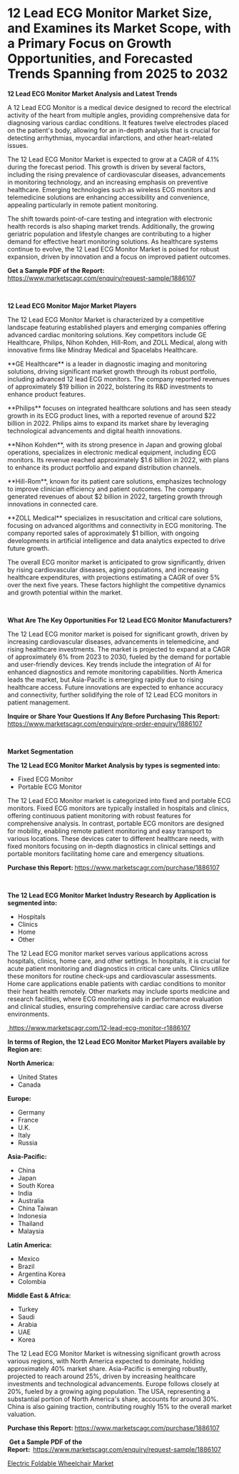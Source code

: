 <p><h1>12 Lead ECG Monitor Market Size, and Examines its Market Scope, with a Primary Focus on Growth Opportunities, and Forecasted Trends Spanning from 2025 to 2032</h1></p><p><strong>12 Lead ECG Monitor Market Analysis and Latest Trends</strong></p>
<p><p>A 12 Lead ECG Monitor is a medical device designed to record the electrical activity of the heart from multiple angles, providing comprehensive data for diagnosing various cardiac conditions. It features twelve electrodes placed on the patient's body, allowing for an in-depth analysis that is crucial for detecting arrhythmias, myocardial infarctions, and other heart-related issues.</p><p>The 12 Lead ECG Monitor Market is expected to grow at a CAGR of 4.1% during the forecast period. This growth is driven by several factors, including the rising prevalence of cardiovascular diseases, advancements in monitoring technology, and an increasing emphasis on preventive healthcare. Emerging technologies such as wireless ECG monitors and telemedicine solutions are enhancing accessibility and convenience, appealing particularly in remote patient monitoring.</p><p>The shift towards point-of-care testing and integration with electronic health records is also shaping market trends. Additionally, the growing geriatric population and lifestyle changes are contributing to a higher demand for effective heart monitoring solutions. As healthcare systems continue to evolve, the 12 Lead ECG Monitor Market is poised for robust expansion, driven by innovation and a focus on improved patient outcomes.</p></p>
<p><strong>Get a Sample PDF of the Report:&nbsp;</strong> <a href="https://www.marketscagr.com/enquiry/request-sample/1886107?utm_campaign=2450&utm_medium=2&utm_source=Github&utm_content=ia&utm_term=04032025&utm_id=12-lead-ecg-monitor">https://www.marketscagr.com/enquiry/request-sample/1886107</a></p>
<p>&nbsp;</p>
<p><strong>12 Lead ECG Monitor Major Market Players</strong></p>
<p><p>The 12 Lead ECG Monitor Market is characterized by a competitive landscape featuring established players and emerging companies offering advanced cardiac monitoring solutions. Key competitors include GE Healthcare, Philips, Nihon Kohden, Hill-Rom, and ZOLL Medical, along with innovative firms like Mindray Medical and Spacelabs Healthcare.</p><p>**GE Healthcare** is a leader in diagnostic imaging and monitoring solutions, driving significant market growth through its robust portfolio, including advanced 12 lead ECG monitors. The company reported revenues of approximately $19 billion in 2022, bolstering its R&D investments to enhance product features.</p><p>**Philips** focuses on integrated healthcare solutions and has seen steady growth in its ECG product lines, with a reported revenue of around $22 billion in 2022. Philips aims to expand its market share by leveraging technological advancements and digital health innovations.</p><p>**Nihon Kohden**, with its strong presence in Japan and growing global operations, specializes in electronic medical equipment, including ECG monitors. Its revenue reached approximately $1.6 billion in 2022, with plans to enhance its product portfolio and expand distribution channels.</p><p>**Hill-Rom**, known for its patient care solutions, emphasizes technology to improve clinician efficiency and patient outcomes. The company generated revenues of about $2 billion in 2022, targeting growth through innovations in connected care.</p><p>**ZOLL Medical** specializes in resuscitation and critical care solutions, focusing on advanced algorithms and connectivity in ECG monitoring. The company reported sales of approximately $1 billion, with ongoing developments in artificial intelligence and data analytics expected to drive future growth.</p><p>The overall ECG monitor market is anticipated to grow significantly, driven by rising cardiovascular diseases, aging populations, and increasing healthcare expenditures, with projections estimating a CAGR of over 5% over the next five years. These factors highlight the competitive dynamics and growth potential within the market.</p></p>
<p>&nbsp;</p>
<p><strong>What Are The Key Opportunities For 12 Lead ECG Monitor Manufacturers?</strong></p>
<p><p>The 12 Lead ECG monitor market is poised for significant growth, driven by increasing cardiovascular diseases, advancements in telemedicine, and rising healthcare investments. The market is projected to expand at a CAGR of approximately 6% from 2023 to 2030, fueled by the demand for portable and user-friendly devices. Key trends include the integration of AI for enhanced diagnostics and remote monitoring capabilities. North America leads the market, but Asia-Pacific is emerging rapidly due to rising healthcare access. Future innovations are expected to enhance accuracy and connectivity, further solidifying the role of 12 Lead ECG monitors in patient management.</p></p>
<p><strong>Inquire or Share Your Questions If Any Before Purchasing This Report:</strong> <a href="https://www.marketscagr.com/enquiry/pre-order-enquiry/1886107?utm_campaign=2450&utm_medium=2&utm_source=Github&utm_content=ia&utm_term=04032025&utm_id=12-lead-ecg-monitor">https://www.marketscagr.com/enquiry/pre-order-enquiry/1886107</a></p>
<p>&nbsp;</p>
<p><strong>Market Segmentation</strong></p>
<p><strong>The 12 Lead ECG Monitor Market Analysis by types is segmented into:</strong></p>
<p><ul><li>Fixed ECG Monitor</li><li>Portable ECG Monitor</li></ul></p>
<p><p>The 12 Lead ECG Monitor market is categorized into fixed and portable ECG monitors. Fixed ECG monitors are typically installed in hospitals and clinics, offering continuous patient monitoring with robust features for comprehensive analysis. In contrast, portable ECG monitors are designed for mobility, enabling remote patient monitoring and easy transport to various locations. These devices cater to different healthcare needs, with fixed monitors focusing on in-depth diagnostics in clinical settings and portable monitors facilitating home care and emergency situations.</p></p>
<p><strong>Purchase this Report:&nbsp;</strong><a href="https://www.marketscagr.com/purchase/1886107?utm_campaign=2450&utm_medium=2&utm_source=Github&utm_content=ia&utm_term=04032025&utm_id=12-lead-ecg-monitor">https://www.marketscagr.com/purchase/1886107</a></p>
<p>&nbsp;</p>
<p><strong>The 12 Lead ECG Monitor Market Industry Research by Application is segmented into:</strong></p>
<p><ul><li>Hospitals</li><li>Clinics</li><li>Home</li><li>Other</li></ul></p>
<p><p>The 12 Lead ECG monitor market serves various applications across hospitals, clinics, home care, and other settings. In hospitals, it is crucial for acute patient monitoring and diagnostics in critical care units. Clinics utilize these monitors for routine check-ups and cardiovascular assessments. Home care applications enable patients with cardiac conditions to monitor their heart health remotely. Other markets may include sports medicine and research facilities, where ECG monitoring aids in performance evaluation and clinical studies, ensuring comprehensive cardiac care across diverse environments.</p></p>
<p><a href="https://www.marketscagr.com/12-lead-ecg-monitor-r1886107?utm_campaign=2450&utm_medium=2&utm_source=Github&utm_content=ia&utm_term=04032025&utm_id=12-lead-ecg-monitor">&nbsp;https://www.marketscagr.com/12-lead-ecg-monitor-r1886107</a></p>
<p><strong>In terms of Region, the 12 Lead ECG Monitor Market Players available by Region are:</strong></p>
<p>
    <p> <strong> North America: </strong>
        <ul>
            <li>United States</li>
            <li>Canada</li>
        </ul>
        </p> 
    <p> <strong> Europe: </strong>
        <ul>
            <li>Germany</li>
            <li>France</li>
            <li>U.K.</li>
            <li>Italy</li>
            <li>Russia</li>
        </ul>
        </p> 
    <p> <strong> Asia-Pacific: </strong>
        <ul>
            <li>China</li>
            <li>Japan</li>
            <li>South Korea</li>
            <li>India</li>
            <li>Australia</li>
            <li>China Taiwan</li>
            <li>Indonesia</li>
            <li>Thailand</li>
            <li>Malaysia</li>
        </ul>
        </p> 
    <p> <strong> Latin America: </strong>
        <ul>
            <li>Mexico</li>
            <li>Brazil</li>
            <li>Argentina Korea</li>
            <li>Colombia</li>
        </ul>
        </p> 
    <p> <strong> Middle East & Africa: </strong>
        <ul>
            <li>Turkey</li>
            <li>Saudi</li>
            <li>Arabia</li>
            <li>UAE</li>
            <li>Korea</li>
        </ul>
    </p>
    </p>
<p><p>The 12 Lead ECG Monitor Market is witnessing significant growth across various regions, with North America expected to dominate, holding approximately 40% market share. Asia-Pacific is emerging robustly, projected to reach around 25%, driven by increasing healthcare investments and technological advancements. Europe follows closely at 20%, fueled by a growing aging population. The USA, representing a substantial portion of North America's share, accounts for around 30%. China is also gaining traction, contributing roughly 15% to the overall market valuation.</p></p>
<p><strong>Purchase this Report: </strong><a href="https://www.marketscagr.com/purchase/1886107?utm_campaign=2450&utm_medium=2&utm_source=Github&utm_content=ia&utm_term=04032025&utm_id=12-lead-ecg-monitor">https://www.marketscagr.com/purchase/1886107</a></p>
<p>&nbsp;<strong>Get a Sample PDF of the Report:&nbsp;&nbsp;</strong><a href="https://www.marketscagr.com/enquiry/request-sample/1886107?utm_campaign=2450&utm_medium=2&utm_source=Github&utm_content=ia&utm_term=04032025&utm_id=12-lead-ecg-monitor">https://www.marketscagr.com/enquiry/request-sample/1886107</a></p>
<p><strong></strong></p>
<p><p><a href="https://github.com/wymarnaiz/Market-Research-Report-List-1/blob/main/electric-foldable-wheelchair-market.md?utm_campaign=2450&utm_medium=2&utm_source=Github&utm_content=ia&utm_term=04032025&utm_id=12-lead-ecg-monitor">Electric Foldable Wheelchair Market</a></p></p>